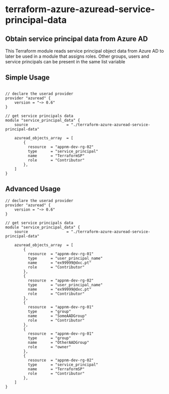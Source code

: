 # terraform-azure-azuread-service-principal-data

## Obtain service principal data from Azure AD

This Terraform module reads service principal object data from Azure AD to later be used in a module that assigns roles. Other groups, users and service principals can be present in the same list variable

## Simple Usage

```hcl

// declare the userad provider
provider "azuread" {
    version = "~> 0.6"
}

// get service principals data
module "service_principal_data" {
    source                 = "./terraform-azure-azuread-service-principal-data"

    azuread_objects_array  = [
        {
          resource  = "appnm-dev-rg-02"
          type      = "service_principal"
          name      = "TerraformSP"
          role      = "Contributor"
        },
    ]
}
```

## Advanced Usage

```hcl
// declare the userad provider
provider "azuread" {
    version = "~> 0.6"
}

// get service principals data
module "service_principal_data" {
    source                 = "./terraform-azure-azuread-service-principal-data"

    azuread_objects_array  = [
        {
          resource  = "appnm-dev-rg-01"
          type      = "user_principal_name"
          name      = "ex99999@dxc.pt"
          role      = "Contributor"
        },
        {
          resource  = "appnm-dev-rg-02"
          type      = "user_principal_name"
          name      = "ex99999@dxc.pt"
          role      = "Contributor"
        },
        {
          resource  = "appnm-dev-rg-01"
          type      = "group"
          name      = "SomeAADGroup"
          role      = "Contributor"
        },
        {
          resource  = "appnm-dev-rg-01"
          type      = "group"
          name      = "OtherAADGroup"
          role      = "owner"
        },
        {
          resource  = "appnm-dev-rg-02"
          type      = "service_principal"
          name      = "TerraformSP"
          role      = "Contributor"
        },
    ]
}

```

